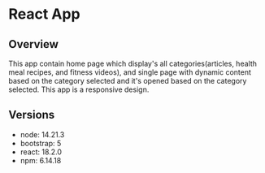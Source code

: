 # React App

## Overview
This app contain home page which display's all categories(articles, health meal recipes, and fitness videos), and single page with dynamic content based on the category selected and it's opened based on the category selected. This app is a responsive design.

## Versions
- node: 14.21.3
- bootstrap: 5
- react: 18.2.0
- npm: 6.14.18



